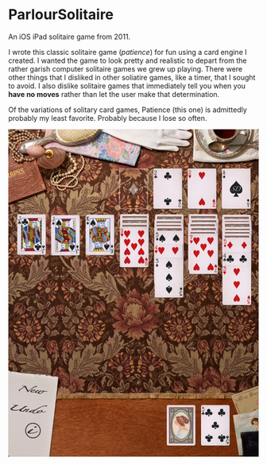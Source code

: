 # ParlourSolitaire
An iOS iPad solitaire game from 2011.

I wrote this classic solitaire game (*patience*) for fun using a card engine I created. I wanted the game to look pretty and realistic to depart from the rather garish computer solitaire games we grew up playing. There were other things that I disliked in other soliatire games, like a timer, that I sought to avoid. I also dislike solitaire games that immediately tell you when you **have no moves** rather than let the user make that determination.

Of the variations of solitary card games, Patience (this one) is admittedly probably my least favorite. Probably because I lose so often.

![Screenshot](https://github.com/softdorothy/ParlourSolitaire/blob/main/Screenshots/Screenshot1.png)